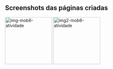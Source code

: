 ## Screenshots das páginas criadas

<img width="155" alt="img-mob6-atividade" src="https://github.com/user-attachments/assets/71b29f30-572a-4d11-964d-6ad65e167e98" />

<img width="155" alt="img2-mob6-atividade" src="https://github.com/user-attachments/assets/fb88b2e3-4f16-46e3-93cf-327270a4859e" />

